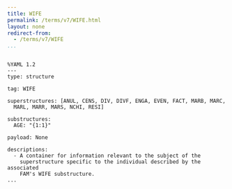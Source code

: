 ```yaml
---
title: WIFE
permalink: /terms/v7/WIFE.html
layout: none
redirect-from:
  - /terms/v7/WIFE
...
```


```

%YAML 1.2
---
type: structure

tag: WIFE

superstructures: [ANUL, CENS, DIV, DIVF, ENGA, EVEN, FACT, MARB, MARC, 
  MARL, MARR, MARS, NCHI, RESI]

substructures:
  AGE: "{1:1}"

payload: None

descriptions:
  - A container for information relevant to the subject of the
    superstructure specific to the individual described by the associated
    FAM's WIFE substructure.
...

```
